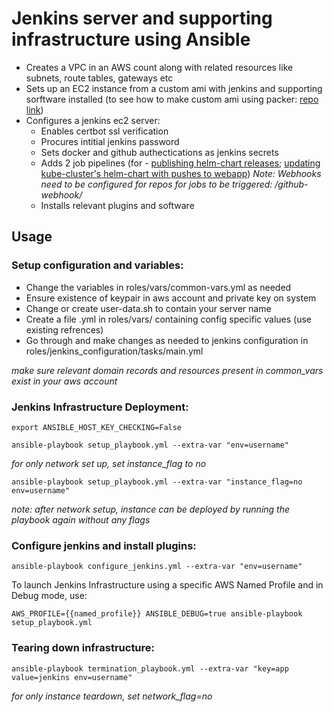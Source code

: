 # Jenkins server and supporting infrastructure using Ansible

- Creates a VPC in an AWS count along with related resources like subnets, route tables, gateways etc
- Sets up an EC2 instance from a custom ami with jenkins and supporting sorftware installed (to see how to make custom ami using packer: [repo link](https://github.com/Bh-an/jenkins-ami-build "Jenkins AMI build repo"))
- Configures a jenkins ec2 server:
  - Enables certbot ssl verification
  - Procures intitial jenkins password 
  - Sets docker and github authectications as jenkins secrets
  - Adds 2 job pipelines (for - [publishing helm-chart releases](TBA "Webapp helm chart"); [updating kube-cluster's helm-chart with pushes to webapp](TBA "Webapp"))
    *Note: Webhooks need to be configured for repos for jobs to be triggered: <jenkins-server-url>/github-webhook/*
  - Installs relevant plugins and software

## Usage

### Setup configuration and variables:

- Change the variables in roles/vars/common-vars.yml as needed
- Ensure existence of keypair in aws account and private key on system
- Change or create user-data.sh to contain your server name
- Create a file <username>.yml in roles/vars/ containing config specific values (use existing refrences)
- Go through and make changes as needed to jenkins configuration in roles/jenkins_configuration/tasks/main.yml

*make sure relevant domain records and resources present in common_vars exist in your aws account*

### Jenkins Infrastructure Deployment:

```
export ANSIBLE_HOST_KEY_CHECKING=False

ansible-playbook setup_playbook.yml --extra-var "env=username"
```

*for only network set up, set instance_flag to no*
```
ansible-playbook setup_playbook.yml --extra-var "instance_flag=no env=username"
```
*note: after network setup, instance can be deployed by running the playbook again without any flags*

### Configure jenkins and install plugins:

```
ansible-playbook configure_jenkins.yml --extra-var "env=username"
```

To launch Jenkins Infrastructure using a specific AWS Named Profile and in Debug mode, use:
```
AWS_PROFILE={{named_profile}} ANSIBLE_DEBUG=true ansible-playbook setup_playbook.yml
```

### Tearing down infrastructure:
```
ansible-playbook termination_playbook.yml --extra-var "key=app value=jenkins env=username"
```
*for only instance teardown, set network_flag=no*
  
